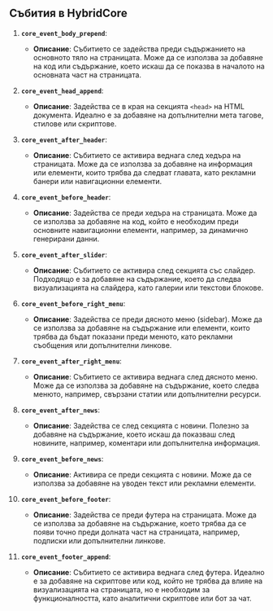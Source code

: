 ## Събития в HybridCore

1. **`core_event_body_prepend`**:
    - **Описание**: Събитието се задейства преди съдържанието на основното тяло на страницата. Може да се използва за добавяне на код или съдържание, което искаш да се показва в началото на основната част на страницата.

2. **`core_event_head_append`**:
    - **Описание**: Задейства се в края на секцията `<head>` на HTML документа. Идеално е за добавяне на допълнителни мета тагове, стилове или скриптове.

3. **`core_event_after_header`**:
    - **Описание**: Събитието се активира веднага след хедъра на страницата. Може да се използва за добавяне на информация или елементи, които трябва да следват главата, като рекламни банери или навигационни елементи.

4. **`core_event_before_header`**:
    - **Описание**: Задейства се преди хедъра на страницата. Може да се използва за добавяне на код, който е необходим преди основните навигационни елементи, например, за динамично генерирани данни.

5. **`core_event_after_slider`**:
    - **Описание**: Събитието се активира след секцията със слайдер. Подходящо е за добавяне на съдържание, което да следва визуализацията на слайдера, като галерии или текстови блокове.

6. **`core_event_before_right_menu`**:
    - **Описание**: Задейства се преди дясното меню (sidebar). Може да се използва за добавяне на съдържание или елементи, които трябва да бъдат показани преди менюто, като рекламни съобщения или допълнителни линкове.

7. **`core_event_after_right_menu`**:
    - **Описание**: Събитието се активира веднага след дясното меню. Може да се използва за добавяне на съдържание, което следва менюто, например, свързани статии или допълнителни ресурси.

8. **`core_event_after_news`**:
    - **Описание**: Задейства се след секцията с новини. Полезно за добавяне на съдържание, което искаш да показваш след новините, например, коментари или допълнителна информация.

9. **`core_event_before_news`**:
    - **Описание**: Активира се преди секцията с новини. Може да се използва за добавяне на уводен текст или рекламни елементи.

10. **`core_event_before_footer`**:
    - **Описание**: Задейства се преди футера на страницата. Може да се използва за добавяне на съдържание, което трябва да се появи точно преди долната част на страницата, например, подписки или допълнителни линкове.

11. **`core_event_footer_append`**:
    - **Описание**: Събитието се активира веднага след футера. Идеално е за добавяне на скриптове или код, който не трябва да влияе на визуализацията на страницата, но е необходим за функционалността, като аналитични скриптове или бот за чат.
